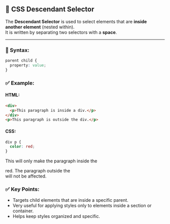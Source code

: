 ## 🔗 CSS Descendant Selector

The **Descendant Selector** is used to select elements that are **inside another element** (nested within).  
It is written by separating two selectors with a **space**.

---

### 🧩 Syntax:
```css
parent child {
  property: value;
}
```
### ✅ Example:
#### HTML:
```html
<div>
  <p>This paragraph is inside a div.</p>
</div>
<p>This paragraph is outside the div.</p>
```
#### CSS:
```css
div p {
  color: red;
}
```
This will only make the paragraph inside the <div> red. The paragraph outside the <div> will not be affected.

### ✅ Key Points:
- Targets child elements that are inside a specific parent.
- Very useful for applying styles only to elements inside a section or container.
- Helps keep styles organized and specific.